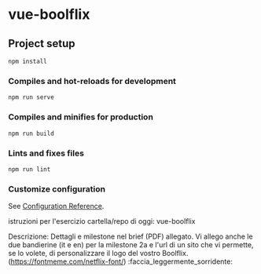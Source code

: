 # vue-boolflix

## Project setup
```
npm install
```

### Compiles and hot-reloads for development
```
npm run serve
```

### Compiles and minifies for production
```
npm run build
```

### Lints and fixes files
```
npm run lint
```

### Customize configuration
See [Configuration Reference](https://cli.vuejs.org/config/).

istruzioni per l'esercizio
cartella/repo di oggi: vue-boolflix

Descrizione:
Dettagli e milestone nel brief (PDF) allegato.
Vi allego anche le due bandierine (it e en) per la milestone 2a e l'url di un sito che vi permette, se lo volete, di personalizzare il logo del vostro Boolflix. (https://fontmeme.com/netflix-font/) :faccia_leggermente_sorridente:
